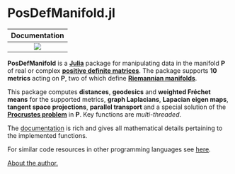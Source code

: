 # PosDefManifold.jl

| **Documentation**  | 
|:---------------------------------------:|
| [![](https://img.shields.io/badge/docs-dev-blue.svg)](https://Marco-Congedo.github.io/PosDefManifold.jl/latest) |

**PosDefManifold** is a [**Julia**](https://julialang.org/) package for manipulating data in the manifold **P** of real or complex [**positive definite matrices**](https://en.wikipedia.org/wiki/Definiteness_of_a_matrix). The package supports **10 metrics** acting on **P**, two of which define [**Riemannian manifolds**](https://en.wikipedia.org/wiki/Riemannian_manifold).

This package computes **distances**, **geodesics** and **weighted Fréchet means** for the supported metrics, **graph Laplacians**, **Lapacian eigen maps**, **tangent space projections**, **parallel transport** and a special solution of the [**Procrustes problem**](https://en.wikipedia.org/wiki/Orthogonal_Procrustes_problem) in **P**. Key functions are *multi-threaded*.

The [documentation](https://Marco-Congedo.github.io/PosDefManifold.jl/latest) is rich and gives all mathematical details pertaining to the implemented functions.

For similar code resources in other programming languages see [here](https://sites.google.com/site/marcocongedo/science/code-resources).

[About the author.](https://sites.google.com/site/marcocongedo)
